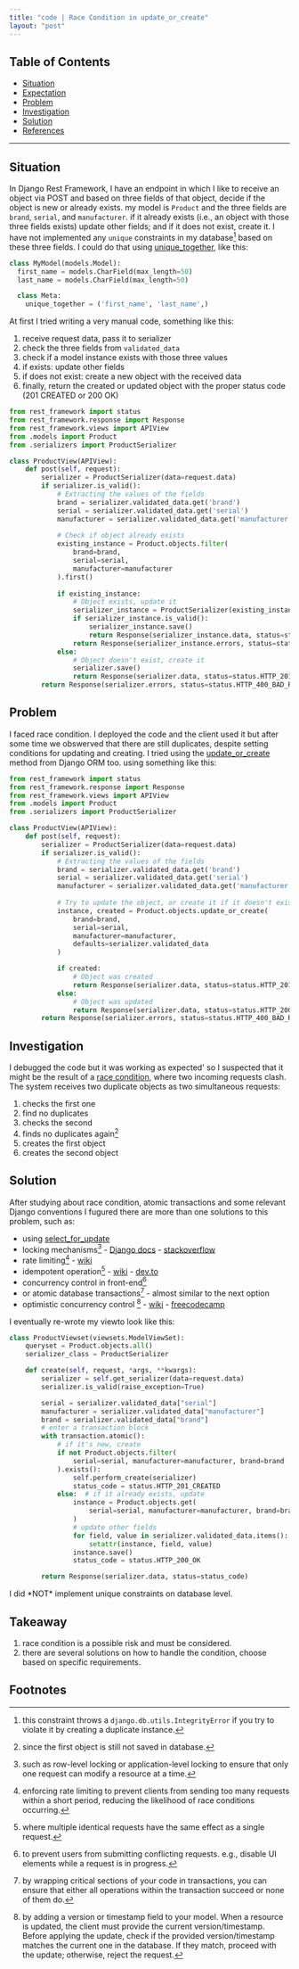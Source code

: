 ```yaml
---
title: "code | Race Condition in update_or_create"
layout: "post"
---
```


## Table of Contents
- [Situation](#Situation)
- [Expectation](#Expectation)
- [Problem](#Problem)
- [Investigation](#Investigation)
- [Solution](#Solution)
- [References](#References)

---

## Situation
In Django Rest Framework, I have an endpoint in which I like to receive an object via POST and based on three fields of that object, decide if the object is new or already exists. my model is `Product` and the three fields are `brand`, `serial`, and `manufacturer`. if it already exists (i.e., an object with those three fields exists) update other fields; and if it does not exist, create it. I have not implemented any `unique` constraints in my database[^1] based on these three fields. I could do that using [unique_together](https://docs.djangoproject.com/en/5.0/ref/models/options/#unique-together), like this:
```python
class MyModel(models.Model):
  first_name = models.CharField(max_length=50)
  last_name = models.CharField(max_length=50)

  class Meta:
    unique_together = ('first_name', 'last_name',)
```


At first I tried writing a very manual code, something like this:
1. receive request data, pass it to serializer
2. check the three fields from `validated_data`
3. check if a model instance exists with those three values
4. if exists: update other fields
5. if does not exist: create a new object with the received data
6. finally, return the created or updated object with the proper status code (201 CREATED or 200 OK)

```python
from rest_framework import status
from rest_framework.response import Response
from rest_framework.views import APIView
from .models import Product
from .serializers import ProductSerializer

class ProductView(APIView):
    def post(self, request):
        serializer = ProductSerializer(data=request.data)
        if serializer.is_valid():
            # Extracting the values of the fields
            brand = serializer.validated_data.get('brand')
            serial = serializer.validated_data.get('serial')
            manufacturer = serializer.validated_data.get('manufacturer')
            
            # Check if object already exists
            existing_instance = Product.objects.filter(
                brand=brand,
                serial=serial,
                manufacturer=manufacturer
            ).first()
            
            if existing_instance:
                # Object exists, update it
                serializer_instance = ProductSerializer(existing_instance, data=request.data)
                if serializer_instance.is_valid():
                    serializer_instance.save()
                    return Response(serializer_instance.data, status=status.HTTP_200_OK)
                return Response(serializer_instance.errors, status=status.HTTP_400_BAD_REQUEST)
            else:
                # Object doesn't exist, create it
                serializer.save()
                return Response(serializer.data, status=status.HTTP_201_CREATED)
        return Response(serializer.errors, status=status.HTTP_400_BAD_REQUEST)
```

## Problem
I faced race condition. I deployed the code and the client used it but after some time we obswerved that there are still duplicates, despite setting conditions for updating and creating.
I tried using the [update_or_create](https://docs.djangoproject.com/en/5.0/ref/models/querysets/#update-or-create) method from Django ORM too. using something like this:
```python
from rest_framework import status
from rest_framework.response import Response
from rest_framework.views import APIView
from .models import Product
from .serializers import ProductSerializer

class ProductView(APIView):
    def post(self, request):
        serializer = ProductSerializer(data=request.data)
        if serializer.is_valid():
            # Extracting the values of the fields
            brand = serializer.validated_data.get('brand')
            serial = serializer.validated_data.get('serial')
            manufacturer = serializer.validated_data.get('manufacturer')
            
            # Try to update the object, or create it if it doesn't exist
            instance, created = Product.objects.update_or_create(
                brand=brand,
                serial=serial,
                manufacturer=manufacturer,
                defaults=serializer.validated_data
            )

            if created:
                # Object was created
                return Response(serializer.data, status=status.HTTP_201_CREATED)
            else:
                # Object was updated
                return Response(serializer.data, status=status.HTTP_200_OK)
        return Response(serializer.errors, status=status.HTTP_400_BAD_REQUEST)

```

## Investigation
I debugged the code but it was working as expected' so I suspected that it might be the result of a [race condition](https://en.wikipedia.org/wiki/Race_condition), where two incoming requests clash.
The system receives two duplicate objects as two simultaneous requests:
1. checks the first one
2. find no duplicates
3. checks the second
4. finds no duplicates again[^2]
5. creates the first object
6. creates the second object

## Solution
After studying about race condition, atomic transactions and some relevant Django conventions I fugured there are more than one solutions to this problem, such as:
- using [select_for_update](https://docs.djangoproject.com/en/5.0/ref/models/querysets/#select-for-update)
- locking mechanisms[^3] - [Django docs](https://docs.djangoproject.com/en/5.0/topics/db/transactions/#controlling-transactions-explicitly) - [stackoverflow](https://stackoverflow.com/questions/42520917/does-django-atomic-transaction-lock-the-database)
- rate limiting[^4] - [wiki](https://en.wikipedia.org/wiki/Rate_limiting)
- idempotent operation[^5] - [wiki](https://www.google.com/url?sa=t&source=web&rct=j&opi=89978449&url=https://en.wikipedia.org/wiki/Idempotence&ved=2ahUKEwicupLsuYuFAxXpXvEDHX12CdMQFnoECCgQAQ&usg=AOvVaw2tBKzMM7JWe5m8N5lGXEiY) - [dev.to](https://dev.to/ck3130/idempotence-and-post-requests-in-django-2bbf)
- concurrency control in front-end[^6]
- or atomic database transactions[^7] - almost similar to the next option
- optimistic concurrency control [^8] - [wiki](https://en.wikipedia.org/wiki/Optimistic_concurrency_control) - [freecodecamp](https://www.freecodecamp.org/news/how-databases-guarantee-isolation/)

I eventually re-wrote my viewto look like this:
```python
class ProductViewset(viewsets.ModelViewSet):
    queryset = Product.objects.all()
    serializer_class = ProductSerializer

    def create(self, request, *args, **kwargs):
        serializer = self.get_serializer(data=request.data)
        serializer.is_valid(raise_exception=True)

        serial = serializer.validated_data["serial"]
        manufacturer = serializer.validated_data["manufacturer"]
        brand = serializer.validated_data["brand"]
        # enter a transaction block
        with transaction.atomic():
            # if it's new, create
            if not Product.objects.filter(
                serial=serial, manufacturer=manufacturer, brand=brand
            ).exists():
                self.perform_create(serializer)
                status_code = status.HTTP_201_CREATED
            else:  # if it already exists, update
                instance = Product.objects.get(
                    serial=serial, manufacturer=manufacturer, brand=brand
                )
                # update other fields
                for field, value in serializer.validated_data.items():
                    setattr(instance, field, value)
                instance.save()
                status_code = status.HTTP_200_OK

        return Response(serializer.data, status=status_code)
```
I did \*NOT\* implement unique constraints on database level.

## Takeaway
1. race condition is a possible risk and must be considered.
2. there are several solutions on how to handle the condition, choose based on specific requirements.

## Footnotes
[^1]: this constraint throws a `django.db.utils.IntegrityError` if you try to violate it by creating a duplicate instance.
[^2]: since the first object is still not saved in database.
[^3]: such as row-level locking or application-level locking to ensure that only one request can modify a resource at a time.
[^4]: enforcing rate limiting to prevent clients from sending too many requests within a short period, reducing the likelihood of race conditions occurring.
[^5]: where multiple identical requests have the same effect as a single request.
[^6]: to prevent users from submitting conflicting requests. e.g., disable UI elements while a request is in progress.
[^7]: by wrapping critical sections of your code in transactions, you can ensure that either all operations within the transaction succeed or none of them do.
[^8]: by adding a version or timestamp field to your model. When a resource is updated, the client must provide the current version/timestamp. Before applying the update, check if the provided version/timestamp matches the current one in the database. If they match, proceed with the update; otherwise, reject the request.
